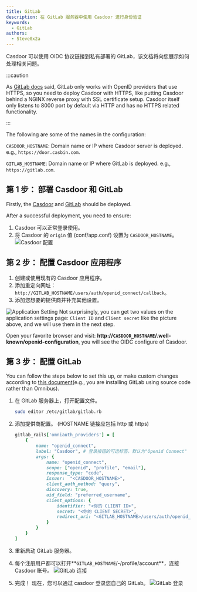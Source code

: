 ```yaml
---
title: GitLab
description: 在 GitLab 服务器中使用 Casdoor 进行身份验证
keywords:
  - GitLab
authors:
  - Steve0x2a
---
```


Casdoor 可以使用 OIDC 协议链接到私有部署的 GitLab，该文档将向您展示如何处理相关问题。

:::caution

As [GitLab docs](https://docs.gitlab.com/ee/administration/auth/oidc.html#configure-keycloak) said, GitLab only works with OpenID providers that use HTTPS, so you need to deploy Casdoor with HTTPS, like putting Casdoor behind a NGINX reverse proxy with SSL certificate setup. Casdoor itself only listens to 8000 port by default via HTTP and has no HTTPS related functionality.

:::

The following are some of the names in the configuration:

`CASDOOR_HOSTNAME`: Domain name or IP where Casdoor server is deployed. e.g., `https://door.casbin.com`.

`GITLAB_HOSTNAME`: Domain name or IP where GitLab is deployed. e.g., `https://gitlab.com`.

## 第 1 步： 部署 Casdoor 和 GitLab

Firstly, the [Casdoor](/docs/basic/server-installation) and [GitLab](https://docs.gitlab.com/ee/install/) should be deployed.

After a successful deployment, you need to ensure:

1. Casdoor 可以正常登录使用。
2. 将 Casdoor 的 `origin` 值 (conf/app.conf) 设置为 `CASDOOR_HOSTNAME`。 ![Casdoor 配置](/img/integration/casdoor_origin.png)

## 第 2 步： 配置 Casdoor 应用程序

1. 创建或使用现有的 Casdoor 应用程序。
2. 添加重定向网址：`http://GITLAB_HOSTNAME/users/auth/openid_connect/callback`。
3. 添加您想要的提供商并补充其他设置。

![Application Setting](/img/integration/ruby/gitlab/appsetting_gitlab.png) Not surprisingly, you can get two values ​​on the application settings page: `Client ID` and `Client secret` like the picture above, and we will use them in the next step.

Open your favorite browser and visit: **http://`CASDOOR_HOSTNAME`/.well-known/openid-configuration**, you will see the OIDC configure of Casdoor.

## 第 3 步： 配置 GitLab

You can follow the steps below to set this up, or make custom changes according to [this document](https://docs.gitlab.com/14.6/ee/administration/auth/oidc.html)(e.g., you are installing GitLab using source code rather than Omnibus).

1. 在 GitLab 服务器上，打开配置文件。

    ```bash
    sudo editor /etc/gitlab/gitlab.rb
    ```

2. 添加提供商配置。  (HOSTNAME 链接应包括 http 或 https)

    ```ruby
    gitlab_rails['omniauth_providers'] = [
        {
            name: "openid_connect",
            label: "Casdoor", # 登录按钮的可选标签，默认为"Openid Connect"
            args: {
                name: "openid_connect",
                scope: ["openid", "profile", "email"],
                response_type: "code",
                issuer:  "<CASDOOR_HOSTNAME>",
                client_auth_method: "query",
                discovery: true,
                uid_field: "preferred_username",
                client_options: {
                    identifier: "<你的 CLIENT ID>",
                    secret: "<你的 CLIENT SECRET>",
                    redirect_uri: "<GITLAB_HOSTNAME>/users/auth/openid_connect/callback"
                }
            }
        }
    ]
    ```

3. 重新启动 GitLab 服务器。
4. 每个注册用户都可以打开**`GITLAB_HOSTNAME`/-/profile/account**，连接 Casdoor 账号。 ![GitLab 连接](/img/integration/ruby/gitlab/gitlab_connect.png)
5. 完成！ 现在，您可以通过 casdoor 登录您自己的 GitLab。 ![GitLab 登录](/img/integration/ruby/gitlab/gitlab_login.png)
